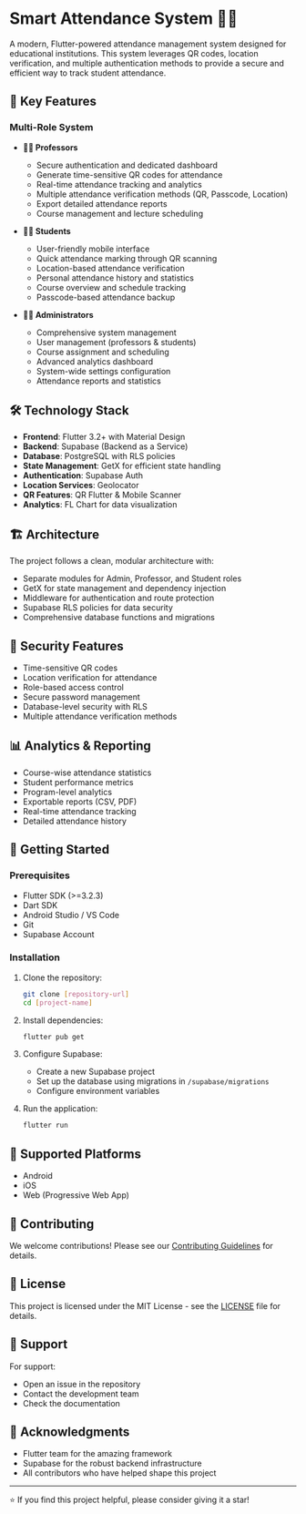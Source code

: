 # Smart Attendance System 📱✨

A modern, Flutter-powered attendance management system designed for educational institutions. This system leverages QR codes, location verification, and multiple authentication methods to provide a secure and efficient way to track student attendance.

## 🌟 Key Features

### Multi-Role System
- **👨‍🏫 Professors**
  - Secure authentication and dedicated dashboard
  - Generate time-sensitive QR codes for attendance
  - Real-time attendance tracking and analytics
  - Multiple attendance verification methods (QR, Passcode, Location)
  - Export detailed attendance reports
  - Course management and lecture scheduling

- **👨‍🎓 Students**
  - User-friendly mobile interface
  - Quick attendance marking through QR scanning
  - Location-based attendance verification
  - Personal attendance history and statistics
  - Course overview and schedule tracking
  - Passcode-based attendance backup

- **👨‍💼 Administrators**
  - Comprehensive system management
  - User management (professors & students)
  - Course assignment and scheduling
  - Advanced analytics dashboard
  - System-wide settings configuration
  - Attendance reports and statistics

## 🛠️ Technology Stack

- **Frontend**: Flutter 3.2+ with Material Design
- **Backend**: Supabase (Backend as a Service)
- **Database**: PostgreSQL with RLS policies
- **State Management**: GetX for efficient state handling
- **Authentication**: Supabase Auth
- **Location Services**: Geolocator
- **QR Features**: QR Flutter & Mobile Scanner
- **Analytics**: FL Chart for data visualization

## 🏗️ Architecture

The project follows a clean, modular architecture with:
- Separate modules for Admin, Professor, and Student roles
- GetX for state management and dependency injection
- Middleware for authentication and route protection
- Supabase RLS policies for data security
- Comprehensive database functions and migrations

## 🔐 Security Features

- Time-sensitive QR codes
- Location verification for attendance
- Role-based access control
- Secure password management
- Database-level security with RLS
- Multiple attendance verification methods

## 📊 Analytics & Reporting

- Course-wise attendance statistics
- Student performance metrics
- Program-level analytics
- Exportable reports (CSV, PDF)
- Real-time attendance tracking
- Detailed attendance history

## 🚀 Getting Started

### Prerequisites
- Flutter SDK (>=3.2.3)
- Dart SDK
- Android Studio / VS Code
- Git
- Supabase Account

### Installation

1. Clone the repository:
   ```bash
   git clone [repository-url]
   cd [project-name]
   ```

2. Install dependencies:
   ```bash
   flutter pub get
   ```

3. Configure Supabase:
   - Create a new Supabase project
   - Set up the database using migrations in `/supabase/migrations`
   - Configure environment variables

4. Run the application:
   ```bash
   flutter run
   ```

## 📱 Supported Platforms

- Android
- iOS
- Web (Progressive Web App)

## 🤝 Contributing

We welcome contributions! Please see our [Contributing Guidelines](CONTRIBUTING.md) for details.

## 📄 License

This project is licensed under the MIT License - see the [LICENSE](LICENSE) file for details.

## 💬 Support

For support:
- Open an issue in the repository
- Contact the development team
- Check the documentation

## 🙏 Acknowledgments

- Flutter team for the amazing framework
- Supabase for the robust backend infrastructure
- All contributors who have helped shape this project

---
⭐ If you find this project helpful, please consider giving it a star!
